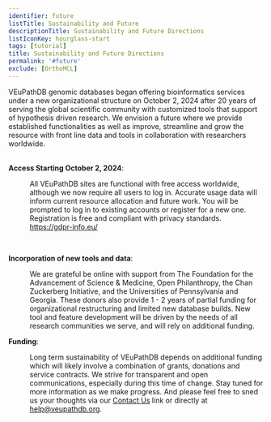 ```yaml
---
identifier: future
listTitle: Sustainability and Future 
descriptionTitle: Sustainability and Future Directions
listIconKey: hourglass-start
tags: [tutorial]
title: Sustainability and Future Directions
permalink: '#future'
exclude: [OrthoMCL]
---
```

<style>
p.indent {
    margin-left: 3em
}

</style>
VEuPathDB genomic databases began offering bioinformatics services under a new organizational structure on October 2, 2024 after 20 years of serving the global scientific community with customized tools that support of hypothesis driven research. We envision a future where we provide established functionalities as well as improve, streamline and grow the resource with front line data and tools in collaboration with researchers worldwide.<br><br>

<b>Access Starting October 2, 2024</b>:<br>
   <p class="indent">All VEuPathDB sites are functional with free access worldwide, although we now require all users to log in. Accurate usage data will inform current resource allocation and future work. You will be prompted to log in to existing accounts or register for a new one. Registration is free and compliant with privacy standards. <a href="https://gdpr-info.eu/">https://gdpr-info.eu/</a>  </p>
<br>

<b>Incorporation of new tools and data</b>: <br>
   <p class="indent">We are grateful be online with support from The Foundation for the Advancement of Science & Medicine, Open Philanthropy, the Chan Zuckerberg Initiative, and the Universities of Pennsylvania and Georgia. These donors also provide 1 - 2 years of partial funding for organizational restructuring and limited new database builds. New tool and feature development will be driven by the needs of all research communities we serve, and will rely on additional funding. </p>


<b>Funding</b>: <br>
   <p class="indent">Long term sustainability of VEuPathDB depends on additional funding which will likely involve a combination of grants, donations and service contracts. We strive for transparent and open communications, especially during this time of change. Stay tuned for more information as we make progress. And please feel free to sned us your thoughts via our <a href="/a/app/contact-us">Contact Us</a> link or directly at <a href="mailto:help@veupathdb.org">help@veupathdb.org</a>. </p>


   
